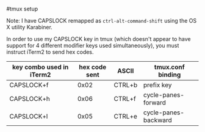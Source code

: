 #tmux setup

Note:  I have CAPSLOCK remapped as `ctrl-alt-command-shift` using the OS X utility Karabiner.  

In order to use my CAPSLOCK key in tmux (which doesn't appear to have support for 4 different modifier keys used simultaneously), you must instruct iTerm2 to send hex codes.

| key combo used in iTerm2 | hex code sent | ASCII  | tmux.conf binding    |
| ------------------------ | ------------- | ------ | -------------------- |
| CAPSLOCK+f               | 0x02          | CTRL+b | prefix key           |
| CAPSLOCK+h               | 0x06          | CTRL+f | cycle-panes-forward  |
| CAPSLOCK+l               | 0x05          | CTRL+e | cycle-panes-backward |

